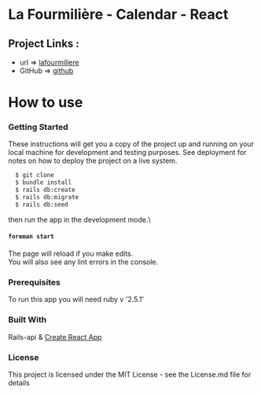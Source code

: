 # La Fourmilière - Calendar - React

## Project Links :

- url => [lafourmiliere](https://lafourmiliere-benevolat.fr/)
- GitHub => [github](https://github.com/fthiounn/LaFourmiliere-THP)

# How to use

### Getting Started

These instructions will get you a copy of the project up and running on your local machine for development and testing purposes. See deployment for notes on how to deploy the project on a live system.

```bash
  $ git clone
  $ bundle install
  $ rails db:create
  $ rails db:migrate
  $ rails db:seed
```

then run the app in the development mode.\

#### `foreman start`

The page will reload if you make edits.\
You will also see any lint errors in the console.

### Prerequisites

To run this app you will need ruby v '2.5.1'

### Built With

Rails-api & [Create React App](https://github.com/facebook/create-react-app)

### License

This project is licensed under the MIT License - see the License.md file for details
